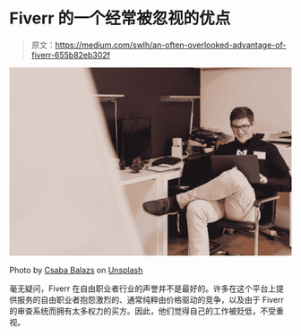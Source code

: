 # Fiverr 的一个经常被忽视的优点

> 原文：<https://medium.com/swlh/an-often-overlooked-advantage-of-fiverr-655b82eb302f>

![](img/6bc5943e142722460b4d4e8ab2f132a3.png)

Photo by [Csaba Balazs](https://unsplash.com/@balazscsaba2006?utm_source=medium&utm_medium=referral) on [Unsplash](https://unsplash.com?utm_source=medium&utm_medium=referral)

毫无疑问，Fiverr 在自由职业者行业的声誉并不是最好的。许多在这个平台上提供服务的自由职业者抱怨激烈的、通常纯粹由价格驱动的竞争，以及由于 Fiverr 的审查系统而拥有太多权力的买方。因此，他们觉得自己的工作被贬低，不受重视。
